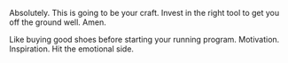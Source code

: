 Absolutely.
This is going to be your craft.
Invest in the right tool to get you off the ground well.
Amen.

Like buying good shoes before starting your running program.
Motivation.
Inspiration.
Hit the emotional side.
